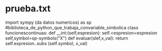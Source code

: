 # prueba.txt
import sympy (da datos numericos) as sp #biblioteca_de_python_que_trabaja_convariable_simbolica
class funcionescontinuas:
    def __int:(self,espresion):
        self.<espresion=espresion
        self,symbol=sp-symbols("X")
    def evaluar(slef,x_val):
        return self.expresion..subs (self.symbol, x_val)
